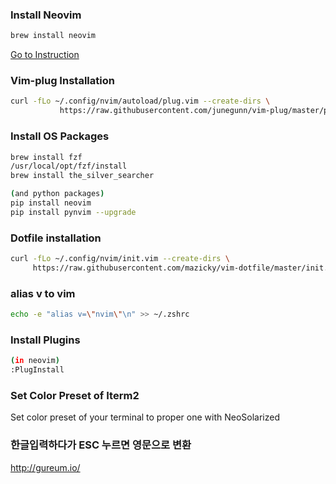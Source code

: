### Install Neovim
```sh
brew install neovim
```
[Go to Instruction](https://github.com/neovim/neovim/wiki/Installing-Neovim)

### Vim-plug Installation
```sh
curl -fLo ~/.config/nvim/autoload/plug.vim --create-dirs \
           https://raw.githubusercontent.com/junegunn/vim-plug/master/plug.vim
```

### Install OS Packages
```sh
brew install fzf
/usr/local/opt/fzf/install
brew install the_silver_searcher

(and python packages)
pip install neovim
pip install pynvim --upgrade
```

### Dotfile installation

```sh
curl -fLo ~/.config/nvim/init.vim --create-dirs \
     https://raw.githubusercontent.com/mazicky/vim-dotfile/master/init.vim
```

### alias v to vim
```sh
echo -e "alias v=\"nvim\"\n" >> ~/.zshrc
```

### Install Plugins
```sh
(in neovim)
:PlugInstall
```

### Set Color Preset of Iterm2

Set color preset of your terminal to proper one with NeoSolarized

### 한글입력하다가 ESC 누르면 영문으로 변환

http://gureum.io/
